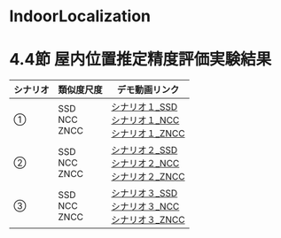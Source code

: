 # IndoorLocalization

# 4.4節 屋内位置推定精度評価実験結果

|  シナリオ |  類似度尺度  | デモ動画リンク |
| ---- | ---- | ---- |
|  ①　|  SSD<br>NCC<br>ZNCC<br>  | [シナリオ１_SSD](https://waseda.box.com/s/mmfnjdca6ut9xtwhmdu3b1fyf0qwazud) <br> [シナリオ１_NCC](https://waseda.box.com/s/b6z2zreml25b7pozsl8f2te3kqe6ua1q) <br> [シナリオ１_ZNCC](https://waseda.box.com/s/lxd40nfmjnqmviyfw8vzp0x6het4g5jt) |
|  ②  |  SSD<br>NCC<br>ZNCC<br>  | [シナリオ２_SSD](https://waseda.box.com/s/avnbk3hegfrdgtz3ej7yirdvj6mfwxa4) <br> [シナリオ２_NCC](https://waseda.box.com/s/olhy2pd34yh3vk0zy4iw5vpaxb20pn4d) <br> [シナリオ２_ZNCC](https://waseda.box.com/s/flfyvffox81w9lgvbwvqzfknxr170hc6) |
|  ③  |  SSD<br>NCC<br>ZNCC<br>  | [シナリオ３_SSD](https://waseda.box.com/s/h4f5lufud8dff7ci3p3zgm3l2cms6opn) <br> [シナリオ３_NCC](https://waseda.box.com/s/cze78t3gtaydygsqh0htwt4vy66prkil) <br> [シナリオ３_ZNCC](https://waseda.box.com/s/53sixxx7lspurcw7cwafn82bezzhjhwx) |
